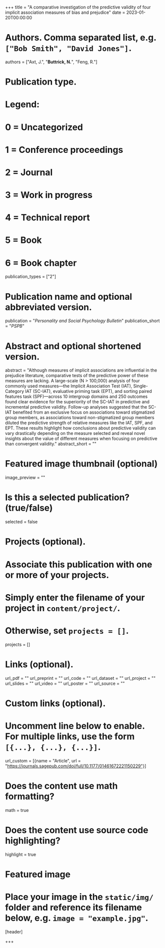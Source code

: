 +++
title = "A comparative investigation of the predictive validity of four implicit association measures of bias and prejudice"
date = 2023-01-20T00:00:00

# Authors. Comma separated list, e.g. `["Bob Smith", "David Jones"]`.
authors = ["Axt, J.", "**Buttrick, N.**", "Feng, R."]

# Publication type.
# Legend:
# 0 = Uncategorized
# 1 = Conference proceedings
# 2 = Journal
# 3 = Work in progress
# 4 = Technical report
# 5 = Book
# 6 = Book chapter
publication_types = ["2"]

# Publication name and optional abbreviated version.
publication = "*Personality and Social Psychology Bulletin*"
publication_short = "*PSPB*"

# Abstract and optional shortened version.
abstract = "Although measures of implicit associations are influential in the prejudice literature, comparative tests of the predictive power of these measures are lacking. A large-scale (N > 100,000) analysis of four commonly used measures—the Implicit Association Test (IAT), Single-Category IAT (SC-IAT), evaluative priming task (EPT), and sorting paired features task (SPF)—across 10 intergroup domains and 250 outcomes found clear evidence for the superiority of the SC-IAT in predictive and incremental predictive validity. Follow-up analyses suggested that the SC-IAT benefited from an exclusive focus on associations toward stigmatized group members, as associations toward non-stigmatized group members diluted the predictive strength of relative measures like the IAT, SPF, and EPT. These results highlight how conclusions about predictive validity can vary drastically depending on the measure selected and reveal novel insights about the value of different measures when focusing on predictive than convergent validity."
abstract_short = ""

# Featured image thumbnail (optional)
image_preview = ""

# Is this a selected publication? (true/false)
selected = false

# Projects (optional).
#   Associate this publication with one or more of your projects.
#   Simply enter the filename of your project in `content/project/`.
#   Otherwise, set `projects = []`.
projects = []

# Links (optional).
url_pdf = ""
url_preprint = ""
url_code = ""
url_dataset = ""
url_project = ""
url_slides = ""
url_video = ""
url_poster = ""
url_source = ""

# Custom links (optional).
#   Uncomment line below to enable. For multiple links, use the form `[{...}, {...}, {...}]`.
url_custom = [{name = "Article", url = "https://journals.sagepub.com/doi/full/10.1177/01461672221150229"}]

# Does the content use math formatting?
math = true

# Does the content use source code highlighting?
highlight = true

# Featured image
# Place your image in the `static/img/` folder and reference its filename below, e.g. `image = "example.jpg"`.
[header]

+++

